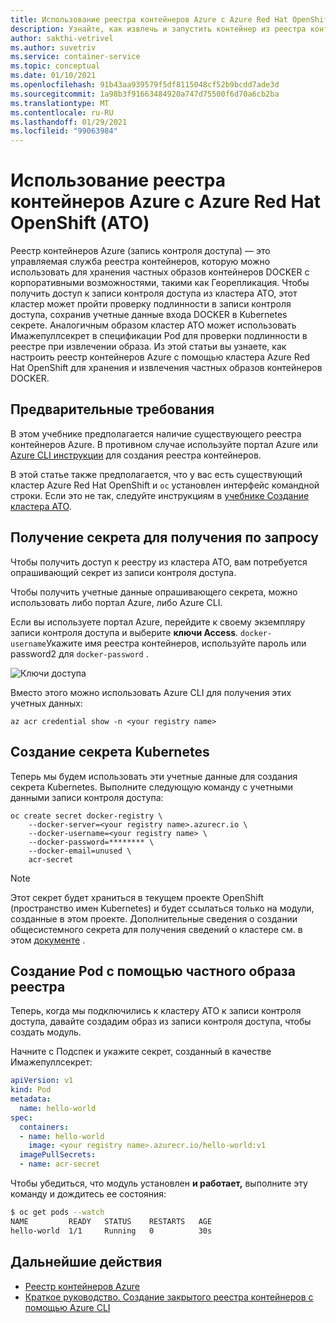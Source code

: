 ```yaml
---
title: Использование реестра контейнеров Azure с Azure Red Hat OpenShift
description: Узнайте, как извлечь и запустить контейнер из реестра контейнеров Azure в кластере Azure Red Hat OpenShift.
author: sakthi-vetrivel
ms.author: suvetriv
ms.service: container-service
ms.topic: conceptual
ms.date: 01/10/2021
ms.openlocfilehash: 91b43aa939579f5df8115048cf52b9bcdd7ade3d
ms.sourcegitcommit: 1a98b3f91663484920a747d75500f6d70a6cb2ba
ms.translationtype: MT
ms.contentlocale: ru-RU
ms.lasthandoff: 01/29/2021
ms.locfileid: "99063984"
---
```

# <a name="use-azure-container-registry-with-azure-red-hat-openshift-aro"></a>Использование реестра контейнеров Azure с Azure Red Hat OpenShift (АТО)

Реестр контейнеров Azure (запись контроля доступа) — это управляемая служба реестра контейнеров, которую можно использовать для хранения частных образов контейнеров DOCKER с корпоративными возможностями, такими как Георепликация. Чтобы получить доступ к записи контроля доступа из кластера АТО, этот кластер может пройти проверку подлинности в записи контроля доступа, сохранив учетные данные входа DOCKER в Kubernetes секрете.  Аналогичным образом кластер АТО может использовать Имажепуллсекрет в спецификации Pod для проверки подлинности в реестре при извлечении образа. Из этой статьи вы узнаете, как настроить реестр контейнеров Azure с помощью кластера Azure Red Hat OpenShift для хранения и извлечения частных образов контейнеров DOCKER.

## <a name="prerequisites"></a>Предварительные требования

В этом учебнике предполагается наличие существующего реестра контейнеров Azure. В противном случае используйте портал Azure или [Azure CLI инструкции](../container-registry/container-registry-get-started-azure-cli.md) для создания реестра контейнеров.

В этой статье также предполагается, что у вас есть существующий кластер Azure Red Hat OpenShift и `oc` установлен интерфейс командной строки. Если это не так, следуйте инструкциям в [учебнике Создание кластера АТО](tutorial-create-cluster.md).

## <a name="get-a-pull-secret"></a>Получение секрета для получения по запросу

Чтобы получить доступ к реестру из кластера АТО, вам потребуется опрашивающий секрет из записи контроля доступа.

Чтобы получить учетные данные опрашивающего секрета, можно использовать либо портал Azure, либо Azure CLI.

Если вы используете портал Azure, перейдите к своему экземпляру записи контроля доступа и выберите **ключи Access**.  `docker-username`Укажите имя реестра контейнеров, используйте пароль или password2 для `docker-password` .

![Ключи доступа](./media/acr-access-keys.png)

Вместо этого можно использовать Azure CLI для получения этих учетных данных:
```azurecli
az acr credential show -n <your registry name>
```

## <a name="create-the-kubernetes-secret"></a>Создание секрета Kubernetes

Теперь мы будем использовать эти учетные данные для создания секрета Kubernetes. Выполните следующую команду с учетными данными записи контроля доступа:

```
oc create secret docker-registry \
    --docker-server=<your registry name>.azurecr.io \
    --docker-username=<your registry name> \
    --docker-password=******** \
    --docker-email=unused \
    acr-secret
```

>[!NOTE]
>Этот секрет будет храниться в текущем проекте OpenShift (пространство имен Kubernetes) и будет ссылаться только на модули, созданные в этом проекте.  Дополнительные сведения о создании общесистемного секрета для получения сведений о кластере см. в этом [документе](https://docs.openshift.com/container-platform/4.4/openshift_images/managing_images/using-image-pull-secrets.html) .

## <a name="create-a-pod-using-a-private-registry-image"></a>Создание Pod с помощью частного образа реестра

Теперь, когда мы подключились к кластеру АТО к записи контроля доступа, давайте создадим образ из записи контроля доступа, чтобы создать модуль.

Начните с Подспек и укажите секрет, созданный в качестве Имажепуллсекрет:

```yaml
apiVersion: v1
kind: Pod
metadata:
  name: hello-world
spec:
  containers:
  - name: hello-world
    image: <your registry name>.azurecr.io/hello-world:v1
  imagePullSecrets:
  - name: acr-secret
```

Чтобы убедиться, что модуль установлен **и работает,** выполните эту команду и дождитесь ее состояния:

```bash
$ oc get pods --watch
NAME         READY   STATUS    RESTARTS   AGE
hello-world  1/1     Running   0          30s
```

## <a name="next-steps"></a>Дальнейшие действия

* [Реестр контейнеров Azure](../container-registry/container-registry-concepts.md)
* [Краткое руководство. Создание закрытого реестра контейнеров с помощью Azure CLI](../container-registry/container-registry-get-started-azure-cli.md)
